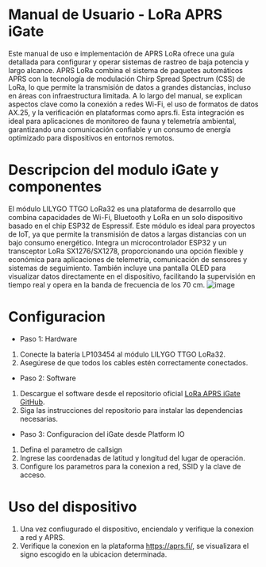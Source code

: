 # Manual de Usuario - LoRa APRS iGate

Este manual de uso e implementación de APRS LoRa ofrece una guía detallada para configurar y operar sistemas de rastreo de baja potencia y largo alcance. 
APRS LoRa combina el sistema de paquetes automáticos APRS con la tecnología de modulación Chirp Spread Spectrum (CSS) de LoRa, lo que permite la transmisión de datos a grandes distancias, incluso en áreas con infraestructura limitada. 
A lo largo del manual, se explican aspectos clave como la conexión a redes Wi-Fi, el uso de formatos de datos AX.25, y la verificación en plataformas como aprs.fi. Esta integración es ideal para aplicaciones de monitoreo de fauna y telemetría ambiental, 
garantizando una comunicación confiable y un consumo de energía optimizado para dispositivos en entornos remotos.

# Descripcion del modulo iGate y componentes

El módulo LILYGO TTGO LoRa32 es una plataforma de desarrollo que combina capacidades de Wi-Fi, Bluetooth y LoRa en un solo dispositivo basado en el chip ESP32 de Espressif. Este módulo es ideal para proyectos de IoT, ya que permite la transmisión de datos a largas distancias con un bajo consumo energético. Integra un microcontrolador ESP32 y un transceptor LoRa SX1276/SX1278,
 proporcionando una opción flexible y económica para aplicaciones de telemetría, comunicación de sensores y sistemas de seguimiento. También incluye una pantalla OLED para visualizar datos directamente en el dispositivo, facilitando la supervisión en tiempo real y opera en la banda de frecuencia de los 70 cm.
![image](https://github.com/user-attachments/assets/71423296-4cbb-4a8d-9151-fcc052028e19)

# Configuracion
- Paso 1: Hardware
1. Conecte la batería LP103454 al módulo LILYGO TTGO LoRa32.
2. Asegúrese de que todos los cables estén correctamente conectados.
- Paso 2: Software
1. Descargue el software desde el repositorio oficial [LoRa APRS iGate GitHub](https://github.com/richonguzman/LoRa_APRS_iGate).
2. Siga las instrucciones del repositorio para instalar las dependencias necesarias.
- Paso 3: Configuracion del iGate desde Platform IO
1. Defina el parametro de callsign
2. Ingrese las coordenadas de latitud y longitud del lugar de operación.
3. Configure los parametros para la conexion a red, SSID y la clave de acceso.
# Uso del dispositivo
1. Una vez confiugurado el dispositivo, enciendalo y verifique la conexion a red y APRS.
2. Verifique la conexion en la plataforma https://aprs.fi/, se visualizara el signo escogido en la ubicacion determinada.

